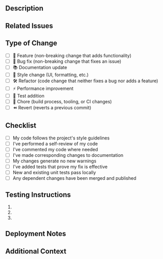 <!-- Thanks for contributing! Please fill out the template below. -->

## Description

<!-- Clearly describe what this PR accomplishes. Include screenshots if applicable. -->

## Related Issues

<!-- List any related issues here using the GitHub keyword format (e.g., "Closes #123", "Fixes #456") -->

## Type of Change

<!-- Check the relevant option -->

- [ ] 🚀 Feature (non-breaking change that adds functionality)
- [ ] 🐛 Bug fix (non-breaking change that fixes an issue)
- [ ] 📚 Documentation update
- [ ] 🎨 Style change (UI, formatting, etc.)
- [ ] 🛠️ Refactor (code change that neither fixes a bug nor adds a feature)
- [ ] ⚡ Performance improvement
- [ ] 🧪 Test addition
- [ ] 🧹 Chore (build process, tooling, or CI changes)
- [ ] ⏪ Revert (reverts a previous commit)

## Checklist

<!-- Verify all that apply -->

- [ ] My code follows the project's style guidelines
- [ ] I've performed a self-review of my code
- [ ] I've commented my code where needed
- [ ] I've made corresponding changes to documentation
- [ ] My changes generate no new warnings
- [ ] I've added tests that prove my fix is effective
- [ ] New and existing unit tests pass locally
- [ ] Any dependent changes have been merged and published

## Testing Instructions

<!-- Provide steps to verify your changes work as intended -->

1.
2.
3.

## Deployment Notes

<!-- Any special considerations for deployment? -->

## Additional Context

<!-- Add any other context about the PR here -->
